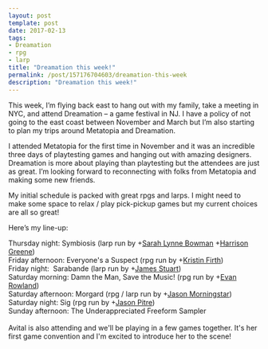 ```yaml
---
layout: post
template: post
date: 2017-02-13
tags:
- Dreamation
- rpg
- larp
title: "Dreamation this week!"
permalink: /post/157176704603/dreamation-this-week
description: "Dreamation this week!"
---
```

<p>This week, I’m flying back east to hang out with my family, take a meeting in NYC, and attend Dreamation – a game festival in NJ. I have a policy of not going to the east coast between November and March but I’m also starting to plan my trips around Metatopia and Dreamation.</p><p>I attended Metatopia for the first time in November and it was an incredible three days of playtesting games and hanging out with amazing designers. Dreamation is more about playing than playtesting but the attendees are just as great. I’m looking forward to reconnecting with folks from Metatopia and making some new friends.</p><p>My initial schedule is packed with great rpgs and larps. I might need to make some space to relax / play pick-pickup games but my current choices are all so great!</p><p>Here’s my line-up:</p><p>Thursday night: Symbiosis (larp run by +<a href="https://plus.google.com/116974075480563545300">Sarah Lynne Bowman</a> +<a href="https://plus.google.com/116551609160119348003">Harrison Greene</a>)<br>Friday afternoon: Everyone's a Suspect (rpg run by +<a href="https://plus.google.com/104077277289971033255">Kristin Firth</a>)<br>Friday night: &nbsp;Sarabande (larp run by +<a href="https://plus.google.com/112165300112510479765">James Stuart</a>)<br>Saturday morning: Damn the Man, Save the Music! (rpg run by +<a href="https://plus.google.com/101462587123088306306">Evan Rowland</a>)<br>Saturday afternoon: Morgard (rpg / larp run by +<a href="https://plus.google.com/108429258070600840800">Jason Morningstar</a>)<br>Saturday night: Sig (rpg run by +<a href="https://plus.google.com/114673671586686174539">Jason Pitre</a>) <br>Sunday afternoon: The Underappreciated Freeform Sampler<br><br>Avital is also attending and we'll be playing in a few games together. It's her first game convention and I'm excited to introduce her to the scene!﻿<br></p>